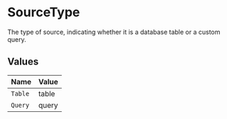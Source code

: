 # SourceType

The type of source, indicating whether it is a database table or a custom query.


## Values

| Name    | Value   |
| ------- | ------- |
| `Table` | table   |
| `Query` | query   |